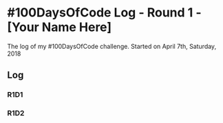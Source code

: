 # #100DaysOfCode Log - Round 1 - [Your Name Here]

The log of my #100DaysOfCode challenge. Started on April 7th, Saturday, 2018

## Log

### R1D1 


### R1D2
